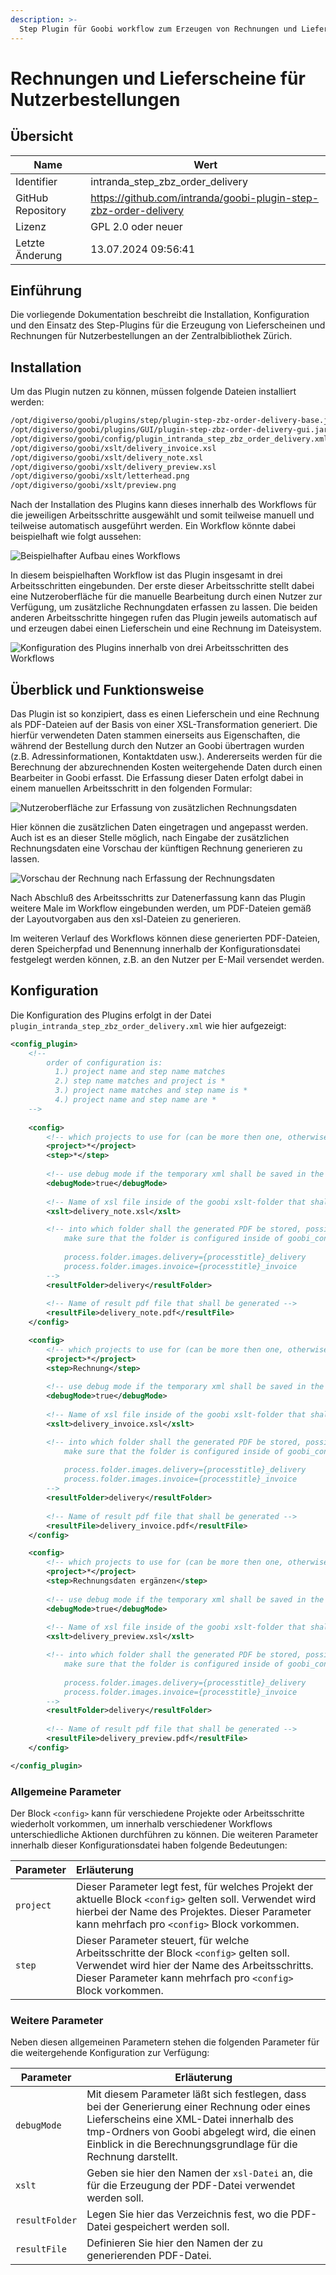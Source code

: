 ```yaml
---
description: >-
  Step Plugin für Goobi workflow zum Erzeugen von Rechnungen und Lieferscheinen für Nutzerbestellungen an der ZB Zürich
---
```


# Rechnungen und Lieferscheine für Nutzerbestellungen

## Übersicht

Name                     | Wert
-------------------------|-----------
Identifier               | intranda_step_zbz_order_delivery
GitHub Repository        | https://github.com/intranda/goobi-plugin-step-zbz-order-delivery
Lizenz              | GPL 2.0 oder neuer 
Letzte Änderung    | 13.07.2024 09:56:41


## Einführung
Die vorliegende Dokumentation beschreibt die Installation, Konfiguration und den Einsatz des Step-Plugins für die Erzeugung von Lieferscheinen und Rechnungen für Nutzerbestellungen an der Zentralbibliothek Zürich.

## Installation
Um das Plugin nutzen zu können, müssen folgende Dateien installiert werden:

```bash
/opt/digiverso/goobi/plugins/step/plugin-step-zbz-order-delivery-base.jar
/opt/digiverso/goobi/plugins/GUI/plugin-step-zbz-order-delivery-gui.jar
/opt/digiverso/goobi/config/plugin_intranda_step_zbz_order_delivery.xml
/opt/digiverso/goobi/xslt/delivery_invoice.xsl
/opt/digiverso/goobi/xslt/delivery_note.xsl
/opt/digiverso/goobi/xslt/delivery_preview.xsl
/opt/digiverso/goobi/xslt/letterhead.png
/opt/digiverso/goobi/xslt/preview.png
```

Nach der Installation des Plugins kann dieses innerhalb des Workflows für die jeweiligen Arbeitsschritte ausgewählt und somit teilweise manuell und teilweise automatisch ausgeführt werden. Ein Workflow könnte dabei beispielhaft wie folgt aussehen:

![Beispielhafter Aufbau eines Workflows](images/goobi-plugin-step-zbz-order-delivery_screen1_de.png)

In diesem beispielhaften Workflow ist das Plugin insgesamt in drei Arbeitsschritten eingebunden. Der erste dieser Arbeitsschritte stellt dabei eine Nutzeroberfläche für die manuelle Bearbeitung durch einen Nutzer zur Verfügung, um zusätzliche Rechnungdaten erfassen zu lassen. Die beiden anderen Arbeitsschritte hingegen rufen das Plugin jeweils automatisch auf und erzeugen dabei einen Lieferschein und eine Rechnung im Dateisystem.

![Konfiguration des Plugins innerhalb von drei Arbeitsschritten des Workflows](images/goobi-plugin-step-zbz-order-delivery_screen2_de.png)


## Überblick und Funktionsweise
Das Plugin ist so konzipiert, dass es einen Lieferschein und eine Rechnung als PDF-Dateien auf der Basis von einer XSL-Transformation generiert. Die hierfür verwendeten Daten stammen einerseits aus Eigenschaften, die während der Bestellung durch den Nutzer an Goobi übertragen wurden (z.B. Adressinformationen, Kontaktdaten usw.). Andererseits werden für die Berechnung der abzurechnenden Kosten weitergehende Daten durch einen Bearbeiter in Goobi erfasst. Die Erfassung dieser Daten erfolgt dabei in einem manuellen Arbeitsschritt in den folgenden Formular:

![Nutzeroberfläche zur Erfassung von zusätzlichen Rechnungsdaten](images/goobi-plugin-step-zbz-order-delivery_screen3_de.png)

Hier können die zusätzlichen Daten eingetragen und angepasst werden. Auch ist es an dieser Stelle möglich, nach Eingabe der zusätzlichen Rechnungsdaten eine Vorschau der künftigen Rechnung generieren zu lassen.

![Vorschau der Rechnung nach Erfassung der Rechnungsdaten](images/goobi-plugin-step-zbz-order-delivery_screen4_de.png)

Nach Abschluß des Arbeitsschritts zur Datenerfassung kann das Plugin weitere Male im Workflow eingebunden werden, um PDF-Dateien gemäß der Layoutvorgaben aus den xsl-Dateien zu generieren.

Im weiteren Verlauf des Workflows können diese generierten PDF-Dateien, deren Speicherpfad und Benennung innerhalb der Konfigurationsdatei festgelegt werden können, z.B. an den Nutzer per E-Mail versendet werden.

## Konfiguration
Die Konfiguration des Plugins erfolgt in der Datei `plugin_intranda_step_zbz_order_delivery.xml` wie hier aufgezeigt:

```xml
<config_plugin>
    <!--
        order of configuration is:
          1.) project name and step name matches
          2.) step name matches and project is *
          3.) project name matches and step name is *
          4.) project name and step name are *
	-->
    
    <config>
        <!-- which projects to use for (can be more then one, otherwise use *) -->
        <project>*</project>
        <step>*</step>
        
        <!-- use debug mode if the temporary xml shall be saved in the Goobi tmp folder -->
		<debugMode>true</debugMode>
		
		<!-- Name of xsl file inside of the goobi xslt-folder that shall be used for the PDF generation -->
		<xslt>delivery_note.xsl</xslt>

		<!-- into which folder shall the generated PDF be stored, possible values are master|media|jpeg|source|delivery|invoice|... 
			make sure that the folder is configured inside of goobi_config.properties like this:
			
			process.folder.images.delivery={processtitle}_delivery
			process.folder.images.invoice={processtitle}_invoice	
		-->
		<resultFolder>delivery</resultFolder>
        
		<!-- Name of result pdf file that shall be generated -->
		<resultFile>delivery_note.pdf</resultFile>
    </config>

	<config>
        <!-- which projects to use for (can be more then one, otherwise use *) -->
        <project>*</project>
        <step>Rechnung</step>
		
        <!-- use debug mode if the temporary xml shall be saved in the Goobi tmp folder -->
		<debugMode>true</debugMode>
		
		<!-- Name of xsl file inside of the goobi xslt-folder that shall be used for the PDF generation -->
		<xslt>delivery_invoice.xsl</xslt>

		<!-- into which folder shall the generated PDF be stored, possible values are master|media|jpeg|source|delivery|invoice|... 
			make sure that the folder is configured inside of goobi_config.properties like this:
			
			process.folder.images.delivery={processtitle}_delivery
			process.folder.images.invoice={processtitle}_invoice	
		-->
		<resultFolder>delivery</resultFolder>
        
		<!-- Name of result pdf file that shall be generated -->
		<resultFile>delivery_invoice.pdf</resultFile>
    </config>

	<config>
        <!-- which projects to use for (can be more then one, otherwise use *) -->
        <project>*</project>
        <step>Rechnungsdaten ergänzen</step>
        
        <!-- use debug mode if the temporary xml shall be saved in the Goobi tmp folder -->
		<debugMode>true</debugMode>
		
		<!-- Name of xsl file inside of the goobi xslt-folder that shall be used for the PDF generation -->
		<xslt>delivery_preview.xsl</xslt>

		<!-- into which folder shall the generated PDF be stored, possible values are master|media|jpeg|source|delivery|invoice|... 
			make sure that the folder is configured inside of goobi_config.properties like this:
			
			process.folder.images.delivery={processtitle}_delivery
			process.folder.images.invoice={processtitle}_invoice	
		-->
		<resultFolder>delivery</resultFolder>
        
		<!-- Name of result pdf file that shall be generated -->
		<resultFile>delivery_preview.pdf</resultFile>
    </config>

</config_plugin>

```

### Allgemeine Parameter 
Der Block `<config>` kann für verschiedene Projekte oder Arbeitsschritte wiederholt vorkommen, um innerhalb verschiedener Workflows unterschiedliche Aktionen durchführen zu können. Die weiteren Parameter innerhalb dieser Konfigurationsdatei haben folgende Bedeutungen: 

| Parameter | Erläuterung | 
| :-------- | :---------- | 
| `project` | Dieser Parameter legt fest, für welches Projekt der aktuelle Block `<config>` gelten soll. Verwendet wird hierbei der Name des Projektes. Dieser Parameter kann mehrfach pro `<config>` Block vorkommen. | 
| `step` | Dieser Parameter steuert, für welche Arbeitsschritte der Block `<config>` gelten soll. Verwendet wird hier der Name des Arbeitsschritts. Dieser Parameter kann mehrfach pro `<config>` Block vorkommen. | 


### Weitere Parameter 
Neben diesen allgemeinen Parametern stehen die folgenden Parameter für die weitergehende Konfiguration zur Verfügung: 


Parameter         | Erläuterung
------------------|----------------------------------------
`debugMode`       | Mit diesem Parameter läßt sich festlegen, dass bei der Generierung einer Rechnung oder eines Lieferscheins eine XML-Datei innerhalb des tmp-Ordners von Goobi abgelegt wird, die einen Einblick in die Berechnungsgrundlage für die Rechnung darstellt.
`xslt`            | Geben sie hier den Namen der `xsl-Datei` an, die für die Erzeugung der PDF-Datei verwendet werden soll.
`resultFolder`    | Legen Sie hier das Verzeichnis fest, wo die PDF-Datei gespeichert werden soll.
`resultFile`      | Definieren Sie hier den Namen der zu generierenden PDF-Datei.